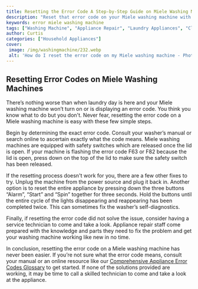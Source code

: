 ```yaml
---
title: Resetting the Error Code A Step-by-Step Guide on Miele Washing Machines
description: "Reset that error code on your Miele washing machine with this step-by-step guide Get the essential tips and advice you need to get your washing machine back up and running"
keywords: error miele washing machine
tags: ["Washing Machine", "Appliance Repair", "Laundry Appliances", "Clean Appliance", "Appliance Brand", "Appliance Installation"]
author: Curtis
categories: ["Household Appliances"]
cover: 
 image: /img/washingmachine/232.webp
 alt: 'How do I reset the error code on my Miele washing machine - Photo of a person holding a Miele washing machine manual'
---
```

## Resetting Error Codes on Miele Washing Machines

There’s nothing worse than when laundry day is here and your Miele washing machine won’t turn on or is displaying an error code. You think you know what to do but you don't. Never fear, resetting the error code on a Miele washing machine is easy with these few simple steps. 

Begin by determining the exact error code. Consult your washer’s manual or search online to ascertain exactly what the code means. Miele washing machines are equipped with safety switches which are released once the lid is open. If your machine is flashing the error code F63 or F82 because the lid is open, press down on the top of the lid to make sure the safety switch has been released. 

If the resetting process doesn't work for you, there are a few other fixes to try. Unplug the machine from the power source and plug it back in. Another option is to reset the entire appliance by pressing down the three buttons “Alarm”, “Start” and “Spin” together for three seconds. Hold the buttons until the entire cycle of the lights disappearing and reappearing has been completed twice. This can sometimes fix the washer’s self-diagnostics. 

Finally, if resetting the error code did not solve the issue, consider having a service technician to come and take a look. Appliance repair staff come prepared with the knowledge and parts they need to fix the problem and get your washing machine working like new in no time. 

In conclusion, resetting the error code on a Miele washing machine has never been easier. If you’re not sure what the error code means, consult your manual or an online resource like our [Comprehensive Appliance Error Codes Glossary](./error-codes/) to get started. If none of the solutions provided are working, it may be time to call a skilled technician to come and take a look at the appliance.

